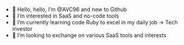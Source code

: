 - 👋 Hello, hello, I’m @AVC96 and new to Github
- 👀 I’m interested in SaaS and no-code tools
- 🌱 I’m currently learning code Ruby to excel in my daily job -> Tech investor
- 💞️ I’m looking to exchange on various SaaS tools and interests

<!---
AVC96/AVC96 is a ✨ special ✨ repository because its `README.md` (this file) appears on your GitHub profile.
You can click the Preview link to take a look at your changes.
--->
